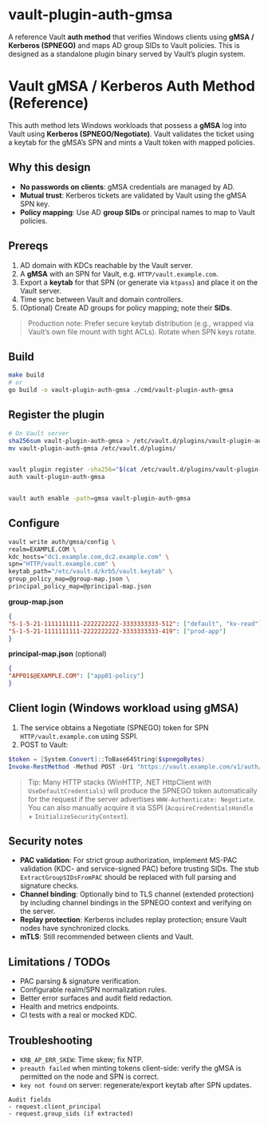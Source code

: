 # vault-plugin-auth-gmsa
A reference Vault **auth method** that verifies Windows clients using **gMSA / Kerberos (SPNEGO)** and maps AD group SIDs to Vault policies. This is designed as a standalone plugin binary served by Vault’s plugin system.

# Vault gMSA / Kerberos Auth Method (Reference)


This auth method lets Windows workloads that possess a **gMSA** log into Vault using **Kerberos (SPNEGO/Negotiate)**. Vault validates the ticket using a keytab for the gMSA’s SPN and mints a Vault token with mapped policies.


## Why this design
- **No passwords on clients**: gMSA credentials are managed by AD.
- **Mutual trust**: Kerberos tickets are validated by Vault using the gMSA SPN key.
- **Policy mapping**: Use AD **group SIDs** or principal names to map to Vault policies.


## Prereqs
1. AD domain with KDCs reachable by the Vault server.
2. A **gMSA** with an SPN for Vault, e.g. `HTTP/vault.example.com`.
3. Export a **keytab** for that SPN (or generate via `ktpass`) and place it on the Vault server.
4. Time sync between Vault and domain controllers.
5. (Optional) Create AD groups for policy mapping; note their **SIDs**.


> Production note: Prefer secure keytab distribution (e.g., wrapped via Vault’s own file mount with tight ACLs). Rotate when SPN keys rotate.


## Build
```bash
make build
# or
go build -o vault-plugin-auth-gmsa ./cmd/vault-plugin-auth-gmsa
```


## Register the plugin
```bash
# On Vault server
sha256sum vault-plugin-auth-gmsa > /etc/vault.d/plugins/vault-plugin-auth-gmsa.sha256
mv vault-plugin-auth-gmsa /etc/vault.d/plugins/


vault plugin register -sha256="$(cat /etc/vault.d/plugins/vault-plugin-auth-gmsa.sha256 | awk '{print $1}')" \
auth vault-plugin-auth-gmsa


vault auth enable -path=gmsa vault-plugin-auth-gmsa
```


## Configure
```bash
vault write auth/gmsa/config \
realm=EXAMPLE.COM \
kdc_hosts="dc1.example.com,dc2.example.com" \
spn="HTTP/vault.example.com" \
keytab_path="/etc/vault.d/krb5/vault.keytab" \
group_policy_map=@group-map.json \
principal_policy_map=@principal-map.json
```


**group-map.json**
```json
{
"S-1-5-21-1111111111-2222222222-3333333333-512": ["default", "kv-read"],
"S-1-5-21-1111111111-2222222222-3333333333-419": ["prod-app"]
}
```


**principal-map.json** (optional)
```json
{
"APP01$@EXAMPLE.COM": ["app01-policy"]
}
```


## Client login (Windows workload using gMSA)
1. The service obtains a Negotiate (SPNEGO) token for SPN `HTTP/vault.example.com` using SSPI.
2. POST to Vault:
```powershell
$token = [System.Convert]::ToBase64String($spnegoBytes)
Invoke-RestMethod -Method POST -Uri "https://vault.example.com/v1/auth/gmsa/login" -Body (@{ spnego=$token } | ConvertTo-Json)
```


> Tip: Many HTTP stacks (WinHTTP, .NET HttpClient with `UseDefaultCredentials`) will produce the SPNEGO token automatically for the request if the server advertises `WWW-Authenticate: Negotiate`. You can also manually acquire it via SSPI (`AcquireCredentialsHandle` + `InitializeSecurityContext`).


## Security notes
- **PAC validation**: For strict group authorization, implement MS-PAC validation (KDC- and service-signed PAC) before trusting SIDs. The stub `ExtractGroupSIDsFromPAC` should be replaced with full parsing and signature checks.
- **Channel binding**: Optionally bind to TLS channel (extended protection) by including channel bindings in the SPNEGO context and verifying on the server.
- **Replay protection**: Kerberos includes replay protection; ensure Vault nodes have synchronized clocks.
- **mTLS**: Still recommended between clients and Vault.


## Limitations / TODOs
- PAC parsing & signature verification.
- Configurable realm/SPN normalization rules.
- Better error surfaces and audit field redaction.
- Health and metrics endpoints.
- CI tests with a real or mocked KDC.


## Troubleshooting
- `KRB_AP_ERR_SKEW`: Time skew; fix NTP.
- `preauth failed` when minting tokens client-side: verify the gMSA is permitted on the node and SPN is correct.
- `key not found` on server: regenerate/export keytab after SPN updates.


```
Audit fields
- request.client_principal
- request.group_sids (if extracted)
